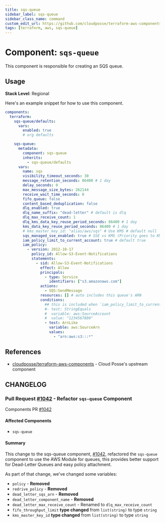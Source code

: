 ```yaml
---
title: sqs-queue
sidebar_label: sqs-queue
sidebar_class_name: command
custom_edit_url: https://github.com/cloudposse/terraform-aws-components/blob/main/modules/sqs-queue/README.md
tags: [terraform, aws, sqs-queue]
---
```


# Component: `sqs-queue`

This component is responsible for creating an SQS queue.

## Usage

**Stack Level**: Regional

Here's an example snippet for how to use this component.

```yaml
components:
  terraform:
    sqs-queue/defaults:
      vars:
        enabled: true
        # org defaults

    sqs-queue:
      metadata:
        component: sqs-queue
        inherits:
          - sqs-queue/defaults
      vars:
        name: sqs
        visibility_timeout_seconds: 30
        message_retention_seconds: 86400 # 1 day
        delay_seconds: 0
        max_message_size_bytes: 262144
        receive_wait_time_seconds: 0
        fifo_queue: false
        content_based_deduplication: false
        dlq_enabled: true
        dlq_name_suffix: "dead-letter" # default is dlq
        dlq_max_receive_count: 1
        dlq_kms_data_key_reuse_period_seconds: 86400 # 1 day
        kms_data_key_reuse_period_seconds: 86400 # 1 day
        # kms_master_key_id: "alias/aws/sqs" # Use KMS # default null
        sqs_managed_sse_enabled: true # SSE vs KMS (Priority goes to KMS)
        iam_policy_limit_to_current_account: true # default true
        iam_policy:
          - version: 2012-10-17
            policy_id: Allow-S3-Event-Notifications
            statements:
              - sid: Allow-S3-Event-Notifications
                effect: Allow
                principals:
                  - type: Service
                    identifiers: ["s3.amazonaws.com"]
                actions:
                  - SQS:SendMessage
                resources: [] # auto includes this queue's ARN
                conditions:
                  ## this is included when `iam_policy_limit_to_current_account` is true
                  #- test: StringEquals
                  #  variable: aws:SourceAccount
                  #  value: "1234567890"
                  - test: ArnLike
                    variable: aws:SourceArn
                    values:
                      - "arn:aws:s3:::*"
```

<!-- prettier-ignore-start -->
<!-- BEGINNING OF PRE-COMMIT-TERRAFORM DOCS HOOK -->
<!-- hello terraform-docs -->
<!-- END OF PRE-COMMIT-TERRAFORM DOCS HOOK -->
<!-- prettier-ignore-end -->

## References

- [cloudposse/terraform-aws-components](https://github.com/cloudposse/terraform-aws-components/tree/main/modules/sqs-queue) -
  Cloud Posse's upstream component



## CHANGELOG

### Pull Request [#1042](https://github.com/cloudposse/terraform-aws-components/pull/1042) - Refactor `sqs-queue` Component

Components PR [#1042](https://github.com/cloudposse/terraform-aws-components/pull/1042)

#### Affected Components

- `sqs-queue`

#### Summary

This change to the sqs-queue component, [#1042](https://github.com/cloudposse/terraform-aws-components/pull/1042),
refactored the `sqs-queue` component to use the AWS Module for queues, this provides better support for Dead-Letter
Queues and easy policy attachment.

As part of that change, we've changed some variables:

- `policy` - **Removed**
- `redrive_policy` - **Removed**
- `dead_letter_sqs_arn` - **Removed**
- `dead_letter_component_name` - **Removed**
- `dead_letter_max_receive_count` - Renamed to `dlq_max_receive_count`
- `fifo_throughput_limit` **type changed** from `list(string)` to type `string`
- `kms_master_key_id` **type changed** from `list(string)` to type `string`

